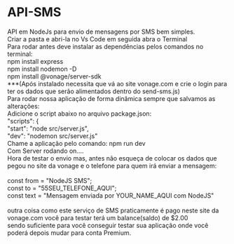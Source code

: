 # API-SMS
API em NodeJs para envio de mensagens por SMS bem simples.<br>
Criar a pasta e abri-la no Vs Code em seguida abra o Terminal<br>
Para rodar antes deve instalar as dependências pelos comandos no terminal:<br>
npm install express<br>
npm install nodemon -D<br>
npm install @vonage/server-sdk <br>
***(Após instalado necessita que vá ao site vonage.com e crie o login para ter os dados que serão alimentados dentro do send-sms.js)<br>
Para rodar nossa aplicação de forma dinâmica sempre que salvamos as alterações:<br>
Adicione o script abaixo no arquivo package.json:<br>
  "scripts": {<br>
    "start": "node src/server.js",<br>
    "dev": "nodemon src/server.js"<br>
Chame a aplicação pelo comando: npm run dev<br>
Com Server rodando on....<br>
Hora de testar o envio mas, antes não esqueça de colocar os dados que pegou no site da vonage e o telefone para quem irá enviar a mensagem:<br><br>
const from = "NodeJS SMS";<br>
const to = "55SEU_TELEFONE_AQUI";<br>
const text = "Mensagem enviada por YOUR_NAME_AQUI com NodeJS"<br><br>
outra coisa como este serviço de SMS praticamente é pago neste site da vonage.com você para testar terá um balance(saldo) de $2.00 <br>
sendo suficiente para você conseguir testar sua aplicação onde você poderá depois mudar para conta Premium.<br>


